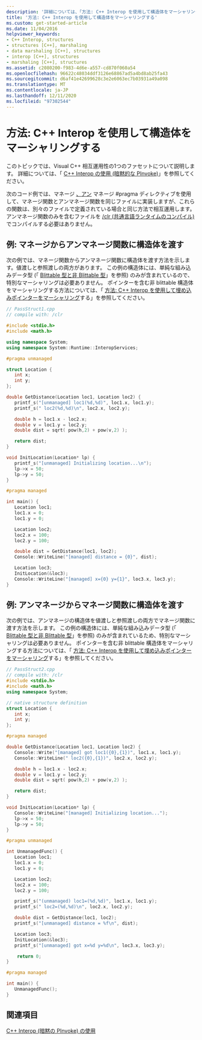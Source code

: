 ```yaml
---
description: '詳細については、「方法: C++ Interop を使用して構造体をマーシャリングする」を参照してください。'
title: '方法: C++ Interop を使用して構造体をマーシャリングする'
ms.custom: get-started-article
ms.date: 11/04/2016
helpviewer_keywords:
- C++ Interop, structures
- structures [C++], marshaling
- data marshaling [C++], structures
- interop [C++], structures
- marshaling [C++], structures
ms.assetid: c2080200-f983-4d6e-a557-cd870f060a54
ms.openlocfilehash: 96622c48034ddf3126e68867ad5a4bd8ab25fa43
ms.sourcegitcommit: d6af41e42699628c3e2e6063ec7b03931a49a098
ms.translationtype: MT
ms.contentlocale: ja-JP
ms.lasthandoff: 12/11/2020
ms.locfileid: "97302544"
---
```

# <a name="how-to-marshal-structures-using-c-interop"></a>方法: C++ Interop を使用して構造体をマーシャリングする

このトピックでは、Visual C++ 相互運用性の1つのファセットについて説明します。 詳細については、「 [C++ Interop の使用 (暗黙的な PInvoke)](../dotnet/using-cpp-interop-implicit-pinvoke.md)」を参照してください。

次のコード例では、マネージ [、アン](../preprocessor/managed-unmanaged.md) マネージ #pragma ディレクティブを使用して、マネージ関数とアンマネージ関数を同じファイルに実装しますが、これらの関数は、別々のファイルで定義されている場合と同じ方法で相互運用します。 アンマネージ関数のみを含むファイルを [/clr (共通言語ランタイムのコンパイル)](../build/reference/clr-common-language-runtime-compilation.md)でコンパイルする必要はありません。

## <a name="example-pass-structure-from-managed-to-unmanaged-function"></a>例: マネージからアンマネージ関数に構造体を渡す

次の例では、マネージ関数からアンマネージ関数に構造体を渡す方法を示します。値渡しと参照渡しの両方があります。 この例の構造体には、単純な組み込みデータ型 (「 [Blittable 型と非 Blittable 型](/dotnet/framework/interop/blittable-and-non-blittable-types)」を参照) のみが含まれているので、特別なマーシャリングは必要ありません。 ポインターを含む非 blittable 構造体をマーシャリングする方法については、「 [方法: C++ Interop を使用して埋め込みポインターをマーシャリング](../dotnet/how-to-marshal-embedded-pointers-using-cpp-interop.md)する」を参照してください。

```cpp
// PassStruct1.cpp
// compile with: /clr

#include <stdio.h>
#include <math.h>

using namespace System;
using namespace System::Runtime::InteropServices;

#pragma unmanaged

struct Location {
   int x;
   int y;
};

double GetDistance(Location loc1, Location loc2) {
   printf_s("[unmanaged] loc1(%d,%d)", loc1.x, loc1.y);
   printf_s(" loc2(%d,%d)\n", loc2.x, loc2.y);

   double h = loc1.x - loc2.x;
   double v = loc1.y = loc2.y;
   double dist = sqrt( pow(h,2) + pow(v,2) );

   return dist;
}

void InitLocation(Location* lp) {
   printf_s("[unmanaged] Initializing location...\n");
   lp->x = 50;
   lp->y = 50;
}

#pragma managed

int main() {
   Location loc1;
   loc1.x = 0;
   loc1.y = 0;

   Location loc2;
   loc2.x = 100;
   loc2.y = 100;

   double dist = GetDistance(loc1, loc2);
   Console::WriteLine("[managed] distance = {0}", dist);

   Location loc3;
   InitLocation(&loc3);
   Console::WriteLine("[managed] x={0} y={1}", loc3.x, loc3.y);
}
```

## <a name="example-pass-structure-from-unmanaged-to-managed-function"></a>例: アンマネージからマネージ関数に構造体を渡す

次の例では、アンマネージの構造体を値渡しと参照渡しの両方でマネージ関数に渡す方法を示します。 この例の構造体には、単純な組み込みデータ型 (「 [Blittable 型と非 Blittable 型](/dotnet/framework/interop/blittable-and-non-blittable-types)」を参照) のみが含まれているため、特別なマーシャリングは必要ありません。 ポインターを含む非 blittable 構造体をマーシャリングする方法については、「 [方法: C++ Interop を使用して埋め込みポインターをマーシャリング](../dotnet/how-to-marshal-embedded-pointers-using-cpp-interop.md)する」を参照してください。

```cpp
// PassStruct2.cpp
// compile with: /clr
#include <stdio.h>
#include <math.h>
using namespace System;

// native structure definition
struct Location {
   int x;
   int y;
};

#pragma managed

double GetDistance(Location loc1, Location loc2) {
   Console::Write("[managed] got loc1({0},{1})", loc1.x, loc1.y);
   Console::WriteLine(" loc2({0},{1})", loc2.x, loc2.y);

   double h = loc1.x - loc2.x;
   double v = loc1.y = loc2.y;
   double dist = sqrt( pow(h,2) + pow(v,2) );

   return dist;
}

void InitLocation(Location* lp) {
   Console::WriteLine("[managed] Initializing location...");
   lp->x = 50;
   lp->y = 50;
}

#pragma unmanaged

int UnmanagedFunc() {
   Location loc1;
   loc1.x = 0;
   loc1.y = 0;

   Location loc2;
   loc2.x = 100;
   loc2.y = 100;

   printf_s("(unmanaged) loc1=(%d,%d)", loc1.x, loc1.y);
   printf_s(" loc2=(%d,%d)\n", loc2.x, loc2.y);

   double dist = GetDistance(loc1, loc2);
   printf_s("[unmanaged] distance = %f\n", dist);

   Location loc3;
   InitLocation(&loc3);
   printf_s("[unmanaged] got x=%d y=%d\n", loc3.x, loc3.y);

    return 0;
}

#pragma managed

int main() {
   UnmanagedFunc();
}
```

## <a name="see-also"></a>関連項目

[C++ Interop (暗黙の PInvoke) の使用](../dotnet/using-cpp-interop-implicit-pinvoke.md)
